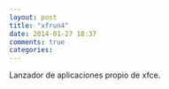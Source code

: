 ```yaml
---
layout: post
title: "xfrun4"
date: 2014-01-27 18:37
comments: true
categories: 
---
```

Lanzador de aplicaciones propio de xfce.


